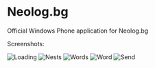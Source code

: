 ﻿# Neolog.bg

Official Windows Phone application for Neolog.bg

Screenshots:

![Loading](http://supudo.net/screens/neolog-wp/1.png "Loading")
![Nests](http://supudo.net/screens/neolog-wp/2.png "Nests")
![Words](http://supudo.net/screens/neolog-wp/3.png "Words")
![Word](http://supudo.net/screens/neolog-wp/4.png "Word")
![Send](http://supudo.net/screens/neolog-wp/5.png "Send")
